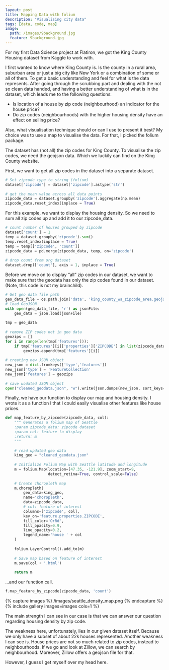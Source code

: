 ```yaml
---
layout: post
title: Mapping Data with folium
description: "Visualising city data"
tags: [data, code, map]
image:
  path: /images/9background.jpg
  feature: 9background.jpg
---
```


For my first Data Science project at Flatiron, we got the King County Housing dataset from Kaggle to work with.

I first wanted to know where King County is. Is the county in a rural area, suburban area or just a big city like New York or a combination of some or all of them. To get a basic understanding and feel for what is the data represents. After going through the scrubbing part and dealing with the not so clean data handed, and having a better understanding of what is in the dataset, which leads me to the following questions:

* Is location of a house by zip code (neighbourhood) an indicator for the house price?
* Do zip codes (neighbourhoods) with the higher housing density have an effect on selling price?

Also, what visualisation technique should or can I use to present it best? My choice was to use a map to visualise the data. For that, I picked the folium package.

The dataset has (not all) the zip codes for King County. To visualise the zip codes, we need the geojson data. Which we luckily can find on the King County website.

First, we want to get all zip codes in the dataset into a separate dataset.


```python
# Set zipcode type to string (folium)
dataset['zipcode'] = dataset['zipcode'].astype('str')
​
# get the mean value across all data points
zipcode_data = dataset.groupby('zipcode').aggregate(np.mean)
zipcode_data.reset_index(inplace = True)
```

For this example, we want to display the housing density. So we need to sum all zip codes up and add it to our zipcode_data.


```python
# count number of houses grouped by zipcode
dataset['count'] = 1
temp = dataset.groupby('zipcode').sum()
temp.reset_index(inplace = True)
temp = temp[['zipcode', 'count']]
zipcode_data = pd.merge(zipcode_data, temp, on='zipcode')
​
# drop count from org dataset
dataset.drop(['count'], axis = 1, inplace = True)
```

Before we move on to display “all” zip codes in our dataset, we want to make sure that the geodata has only the zip codes found in our dataset. (Note, this code is not my brainchild).


```python
# Get geo data file path
geo_data_file = os.path.join('data', 'king_county_wa_zipcode_area.geojson')
# load GeoJSON
with open(geo_data_file, 'r') as jsonFile:
    geo_data = json.load(jsonFile)
    
tmp = geo_data
​
# remove ZIP codes not in geo data
geozips = []
for i in range(len(tmp['features'])):
    if tmp['features'][i]['properties']['ZIPCODE'] in list(zipcode_data['zipcode'].unique()):
        geozips.append(tmp['features'][i])
        
# creating new JSON object
new_json = dict.fromkeys(['type','features'])
new_json['type'] = 'FeatureCollection'
new_json['features'] = geozips
​
# save uodated JSON object
open("cleaned_geodata.json", "w").write(json.dumps(new_json, sort_keys=True, indent=4, separators=(',', ': ')))
```

Finally, we have our function to display our map and housing density. I wrote it as a function I that I could easily visualise other features like house prices.


```python
def map_feature_by_zipcode(zipcode_data, col):
    """ Generates a folium map of Seattle 
    :param zipcode_data: zipcode dataset 
    :param col: feature to display 
    :return: m 
    """
​
    # read updated geo data
    king_geo = "cleaned_geodata.json"
​
    # Initialize Folium Map with Seattle latitude and longitude
    m = folium.Map(location=[47.35, -121.9], zoom_start=9,
                   detect_retina=True, control_scale=False)
​
    # Create choropleth map
    m.choropleth(
        geo_data=king_geo,
        name='choropleth',
        data=zipcode_data,
        # col: feature of interest
        columns=['zipcode', col],
        key_on='feature.properties.ZIPCODE',
        fill_color='OrRd',
        fill_opacity=0.9,
        line_opacity=0.2,
        legend_name='house ' + col
    )
​
    folium.LayerControl().add_to(m)
​
    # Save map based on feature of interest
    m.save(col + '.html')
​
    return m
```

...and our function call.

```python
f.map_feature_by_zipcode(zipcode_data, 'count')
```

{% capture images %}
	/images/seattle_density_map.png
{% endcapture %}
{% include gallery images=images cols=1 %}


The main strength I can see in our case is that we can answer our question regarding housing density by zip code.

The weakness here, unfortunately, lies in our given dataset itself. Because we only have a subset of about 22k houses represented. Another weakness I can see is. House prices are not so much related to zip codes, instead to neighbourhoods. If we go and look at Zillow, we can search by neighbourhood. Moreover, Zillow offers a geojson file for that.

However, I guess I get myself over my head here.




